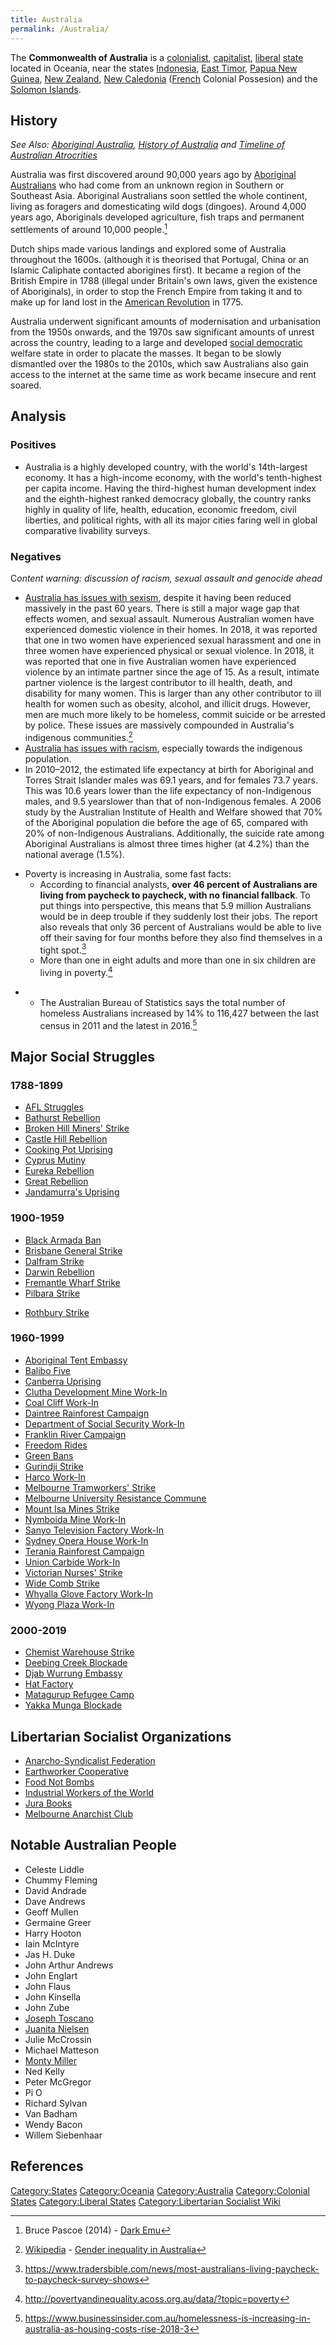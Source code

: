 ```yaml
---
title: Australia
permalink: /Australia/
---
```


The **Commonwealth of Australia** is a
[colonialist](Colonialism.md "wikilink"),
[capitalist](Capitalism.md "wikilink"), [liberal](Liberalism.md "wikilink")
[state](List_of_States.md "wikilink") located in Oceania, near the states
[Indonesia](Indonesia.md "wikilink"), [East
Timor](Democratic_Republic_of_Timor-Leste.md "wikilink"), [Papua New
Guinea](Papua_New_Guinea.md "wikilink"), [New
Zealand](New_Zealand.md "wikilink"), [New
Caledonia](New_Caledonia.md "wikilink") ([French](France.md "wikilink")
Colonial Possesion) and the [Solomon
Islands](Solomon_Islands.md "wikilink").

## History

*See Also: [Aboriginal Australia](Aboriginal_Australia.md "wikilink"),
[History of Australia](History_of_Australia.md "wikilink") and [Timeline of
Australian Atrocrities](Timeline_of_Australian_Atrocrities.md "wikilink")*

Australia was first discovered around 90,000 years ago by [Aboriginal
Australians](Aboriginal_Australians.md "wikilink") who had come from an
unknown region in Southern or Southeast Asia. Aboriginal Australians
soon settled the whole continent, living as foragers and domesticating
wild dogs (dingoes). Around 4,000 years ago, Aboriginals developed
agriculture, fish traps and permanent settlements of around 10,000
people.[^1]

Dutch ships made various landings and explored some of Australia
throughout the 1600s. (although it is theorised that Portugal, China or
an Islamic Caliphate contacted aborigines first). It became a region of
the British Empire in 1788 (illegal under Britain's own laws, given the
existence of Aboriginals), in order to stop the French Empire from
taking it and to make up for land lost in the [American
Revolution](American_Revolution.md "wikilink") in 1775.

Australia underwent significant amounts of modernisation and
urbanisation from the 1950s onwards, and the 1970s saw significant
amounts of unrest across the country, leading to a large and developed
[social democratic](Social_Democracy.md "wikilink") welfare state in order
to placate the masses. It began to be slowly dismantled over the 1980s
to the 2010s, which saw Australians also gain access to the internet at
the same time as work became insecure and rent soared.

## Analysis

### Positives

- Australia is a highly developed country, with the world's 14th-largest
  economy. It has a high-income economy, with the world's tenth-highest
  per capita income. Having the third-highest human development index
  and the eighth-highest ranked democracy globally, the country ranks
  highly in quality of life, health, education, economic freedom, civil
  liberties, and political rights, with all its major cities faring well
  in global comparative livability surveys.

### Negatives

C*ontent warning: discussion of racism, sexual assault and genocide
ahead*

- [Australia has issues with sexism](Sexism_in_Australia.md "wikilink"),
  despite it having been reduced massively in the past 60 years. There
  is still a major wage gap that effects women, and sexual assault.
  Numerous Australian women have experienced domestic violence in their
  homes. In 2018, it was reported that one in two women have experienced
  sexual harassment and one in three women have experienced physical or
  sexual violence. In 2018, it was reported that one in five Australian
  women have experienced violence by an intimate partner since the age
  of 15. As a result, intimate partner violence is the largest
  contributor to ill health, death, and disability for many women. This
  is larger than any other contributor to ill health for women such as
  obesity, alcohol, and illicit drugs. However, men are much more likely
  to be homeless, commit suicide or be arrested by police. These issues
  are massively compounded in Australia's indigenous communities.[^2]
- [Australia has issues with racism](Racism_in_Australia.md "wikilink"),
  especially towards the indigenous population.
- In 2010–2012, the estimated life expectancy at birth for Aboriginal
  and Torres Strait Islander males was 69.1 years, and for females 73.7
  years. This was 10.6 years lower than the life expectancy of
  non-Indigenous males, and 9.5 yearslower than that of non-Indigenous
  females. A 2006 study by the Australian Institute of Health and
  Welfare showed that 70% of the Aboriginal population die before the
  age of 65, compared with 20% of non-Indigenous Australians.
  Additionally, the suicide rate among Aboriginal Australians is almost
  three times higher (at 4.2%) than the national average (1.5%).

<!-- -->

- Poverty is increasing in Australia, some fast facts:
  - According to financial analysts, <strong>over 46 percent of
    Australians are living from paycheck to paycheck, with no financial
    fallback</strong>. To put things into perspective, this means that
    5.9 million Australians would be in deep trouble if they suddenly
    lost their jobs. The report also reveals that only 36 percent of
    Australians would be able to live off their saving for four months
    before they also find themselves in a tight spot.[^3]
  - More than one in eight adults and more than one in six children are
    living in poverty.[^4]

<!-- -->

- - The Australian Bureau of Statistics says the total number of
    homeless Australians increased by 14% to 116,427 between the last
    census in 2011 and the latest in 2016.[^5]

## Major Social Struggles

### 1788-1899

- [AFL Struggles](AFL_Struggles_(Australia).md "wikilink")
- [Bathurst Rebellion](Bathurst_Rebellion_(1830).md "wikilink")
- [Broken Hill Miners'
  Strike](Broken_Hill_Miners'_Strike_(1892).md "wikilink")
- [Castle Hill Rebellion](Castle_Hill_Rebellion_(1804).md "wikilink")
- [Cooking Pot Uprising](Cooking_Pot_Uprising_(1846).md "wikilink")
- [Cyprus Mutiny](Cyprus_Mutiny_(1829).md "wikilink")
- [Eureka Rebellion](Eureka_Rebellion_(1854).md "wikilink")
- [Great Rebellion](Great_Rebellion_(Australia).md "wikilink")
- [Jandamurra's Uprising](Jandamurra's_Uprising.md "wikilink")

### 1900-1959

- [Black Armada Ban](Black_Armada_Ban.md "wikilink")
- [Brisbane General Strike](Brisbane_General_Strike_(1912).md "wikilink")
- [Dalfram Strike](Dalfram_Strike.md "wikilink")
- [Darwin Rebellion](Darwin_Rebellion_(1918).md "wikilink")
- [Fremantle Wharf Strike](Fremantle_Wharf_Strike_(1956).md "wikilink")
- [Pilbara Strike](Pilbara_Strike_(1940s).md "wikilink")

<!-- -->

- [Rothbury Strike](Rothbury_Strike_(1929).md "wikilink")

### 1960-1999

- [Aboriginal Tent Embassy](Aboriginal_Tent_Embassy.md "wikilink")
- [Balibo Five](Balibo_Five.md "wikilink")
- [Canberra Uprising](Canberra_Uprising_(1996).md "wikilink")
- [Clutha Development Mine
  Work-In](Clutha_Development_Mine_Work-In.md "wikilink")
- [Coal Cliff Work-In](Coal_Cliff_Work-In.md "wikilink")
- [Daintree Rainforest
  Campaign](Daintree_Rainforest_Campaign.md "wikilink")
- [Department of Social Security
  Work-In](Department_of_Social_Security_Work-In.md "wikilink")
- [Franklin River Campaign](Franklin_River_Campaign.md "wikilink")
- [Freedom Rides](Freedom_Rides_(Australia).md "wikilink")
- [Green Bans](Green_Bans.md "wikilink")
- [Gurindji Strike](Gurindji_Strike.md "wikilink")
- [Harco Work-In](Harco_Work-In.md "wikilink")
- [Melbourne Tramworkers'
  Strike](Melbourne_Tramworkers'_Strike_(1990).md "wikilink")
- [Melbourne University Resistance
  Commune](Melbourne_University_Resistance_Commune.md "wikilink")
- [Mount Isa Mines Strike](Mount_Isa_Mines_Strike_(1964).md "wikilink")
- [Nymboida Mine Work-In](Nymboida_Mine_Work-In.md "wikilink")
- [Sanyo Television Factory
  Work-In](Sanyo_Television_Factory_Work-In.md "wikilink")
- [Sydney Opera House Work-In](Sydney_Opera_House_Work-In.md "wikilink")
- [Terania Rainforest Campaign](Terania_Rainforest_Campaign.md "wikilink")
- [Union Carbide Work-In](Union_Carbide_Work-In.md "wikilink")
- [Victorian Nurses' Strike](Victorian_Nurses'_Strike_(1986).md "wikilink")
- [Wide Comb Strike](Wide_Comb_Strike_(1983).md "wikilink")
- [Whyalla Glove Factory
  Work-In](Whyalla_Glove_Factory_Work-In.md "wikilink")
- [Wyong Plaza Work-In](Wyong_Plaza_Work-In.md "wikilink")

### 2000-2019

- [Chemist Warehouse Strike](Chemist_Warehouse_Strike_(2019).md "wikilink")
- [Deebing Creek Blockade](Deebing_Creek_Blockade_(2019).md "wikilink")
- [Djab Wurrung Embassy](Djab_Wurrung_Embassy.md "wikilink")
- [Hat Factory](Hat_Factory.md "wikilink")
- [Matagurup Refugee Camp](Matagurup_Refugee_Camp.md "wikilink")
- [Yakka Munga Blockade](Yakka_Munga_Blockade_(2019).md "wikilink")

## Libertarian Socialist Organizations

- [Anarcho-Syndicalist
  Federation](Anarcho-Syndicalist_Federation_(Australia).md "wikilink")
- [Earthworker Cooperative](Earthworker_Cooperative.md "wikilink")
- [Food Not Bombs](Food_Not_Bombs.md "wikilink")
- [Industrial Workers of the
  World](Industrial_Workers_of_the_World.md "wikilink")
- [Jura Books](Jura_Books.md "wikilink")
- [Melbourne Anarchist Club](Melbourne_Anarchist_Club.md "wikilink")

## Notable Australian People

- Celeste Liddle
- Chummy Fleming
- David Andrade
- Dave Andrews
- Geoff Mullen
- Germaine Greer
- Harry Hooton
- Iain McIntyre
- Jas H. Duke
- John Arthur Andrews
- John Englart
- John Flaus
- John Kinsella
- John Zube
- [Joseph Toscano](Joseph_Toscano.md "wikilink")
- [Juanita Nielsen](Juanita_Nielsen.md "wikilink")
- Julie McCrossin
- Michael Matteson
- [Monty Miller](Monty_Miller.md "wikilink")
- Ned Kelly
- Peter McGregor
- Pi O
- Richard Sylvan
- Van Badham
- Wendy Bacon
- Willem Siebenhaar

## References

<references />

[Category:States](Category:States.md "wikilink")
[Category:Oceania](Category:Oceania.md "wikilink")
[Category:Australia](Category:Australia.md "wikilink") [Category:Colonial
States](Category:Colonial_States.md "wikilink") [Category:Liberal
States](Category:Liberal_States.md "wikilink") [Category:Libertarian
Socialist Wiki](Category:Libertarian_Socialist_Wiki.md "wikilink")

[^1]: Bruce Pascoe (2014) - [Dark Emu](Dark_Emu.md "wikilink")

[^2]: [Wikipedia](Wikipedia.md "wikilink") - [Gender inequality in
    Australia](https://en.wikipedia.org/wiki/Gender_inequality_in_Australia)

[^3]: <https://www.tradersbible.com/news/most-australians-living-paycheck-to-paycheck-survey-shows>

[^4]: <http://povertyandinequality.acoss.org.au/data/?topic=poverty>

[^5]: <https://www.businessinsider.com.au/homelessness-is-increasing-in-australia-as-housing-costs-rise-2018-3>